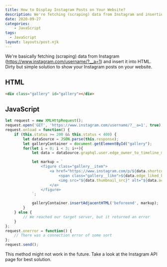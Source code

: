```yaml
---
title: How to Display Instagram Posts on Your Website?
description: We're fetching (scraping) data from Instagram and inserting it into HTML.
date: 2020-09-27
categories:
    - JavaScript
tags:
  - JavaScript
layout: layouts/post.njk
---
```


We're basically fetching (scraping) data from Instagram (https://www.instagram.com/username/?__a=1) and insert it into HTML. Dirty but simple solution to show your Instagram posts on your website.

## HTML
``` html
<div class="gallery" id="gallery"></div>
```

## JavaScript
``` js
let request = new XMLHttpRequest();
request.open('GET', 'https://www.instagram.com/username/?__a=1', true);
request.onload = function() {
    if (this.status >= 200 && this.status < 400) {
        let dataSource = JSON.parse(this.response);
        let galleryContainer = document.getElementById("gallery");
        for(let i = 0; i < 3; i++){
            let data = dataSource.graphql.user.edge_owner_to_timeline_media.edges[i].node;

            let markup = `
                <figure class="gallery__item">
                    <a href="https://www.instagram.com/p/${data.shortcode}/" target="_blank" rel="noreferrer">
                        <span class="gallery__like">${data.edge_liked_by.count}</span>
                        <img src="${data.thumbnail_src}" alt="${data.accessibility_caption}" loading="lazy">
                    </a>
                </figure>
            `;

            galleryContainer.insertAdjacentHTML('beforeend', markup);
        }
    } else {
        // We reached our target server, but it returned an error
    }
};
request.onerror = function() {
    // There was a connection error of some sort
};
request.send();
```

This method might not work in the future. Take a look at the Instagram API page for best solution.
